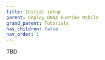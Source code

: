 ```yaml
---
title: Initial setup
parent: Deploy ONNX Runtime Mobile
grand_parent: Tutorials
has_children: false
nav_order: 1
---
```


TBD